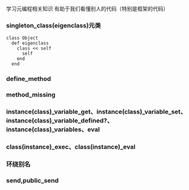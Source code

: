 学习元编程相关知识 有助于我们看懂别人的代码（特别是框架的代码）
### singleton_class(eigenclass)元类
```
class Object
  def eigenclass
    class << self
      self
    end
  end
```
### define_method

### method_missing

### instance(class)_variable_get、instance(class)_variable_set、instance(class)_variable_defined?、instance(class)_variables、eval

### class(instance)_exec、class(instance)_eval

### 环绕别名

### send,public_send
